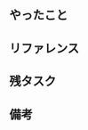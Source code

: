 ## やったこと

<!-- なるべく箇条書きで -->

## リファレンス

<!-- Issue,仕様書などの参照できるものがあれば -->

## 残タスク

<!-- 次のプルリクにまわす実装内容を書く -->

## 備考

<!-- マージ後に必要な操作などがあればここに -->
